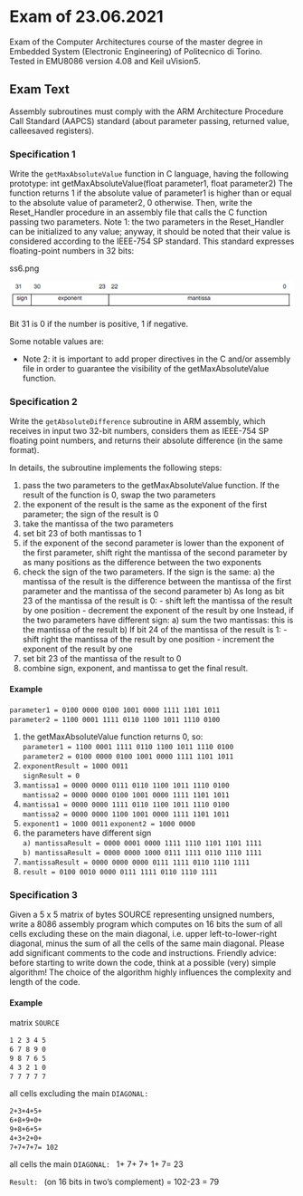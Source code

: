 # Exam of 23.06.2021
Exam of the Computer Architectures course of the master degree in Embedded System (Electronic Engineering) of Politecnico di Torino.<br/>
Tested in EMU8086 version 4.08 and Keil uVision5.<br/>

## Exam Text
Assembly subroutines must comply with the ARM Architecture Procedure Call Standard (AAPCS) standard (about parameter passing, returned value, calleesaved
registers).

### Specification 1
Write the `getMaxAbsoluteValue` function in C language, having the following prototype:
int getMaxAbsoluteValue(float parameter1, float parameter2)
The function returns 1 if the absolute value of parameter1 is higher than or equal to the absolute value of parameter2, 0 otherwise.
Then, write the Reset_Handler procedure in an assembly file that calls the C function passing two parameters.
Note 1: the two parameters in the Reset_Handler can be initialized to any value; anyway, it should be noted that their value is considered according to the IEEE-754
SP standard. This standard expresses floating-point numbers in 32 bits:

ss6.png

![](./ss6.png)

Bit 31 is 0 if the number is positive, 1 if negative.

Some notable values are:

- Note 2: it is important to add proper directives in the C and/or assembly file in order to guarantee the visibility of the getMaxAbsoluteValue function.

### Specification 2
Write the `getAbsoluteDifference` subroutine in ARM assembly, which receives in input two 32-bit numbers, considers them as IEEE-754 SP floating point numbers,
and returns their absolute difference (in the same format).

In details, the subroutine implements the following steps:

1. pass the two parameters to the getMaxAbsoluteValue function. If the result of the function is 0, swap the two parameters
2. the exponent of the result is the same as the exponent of the first parameter; the sign of the result is 0
3. take the mantissa of the two parameters
4. set bit 23 of both mantissas to 1
5. if the exponent of the second parameter is lower than the exponent of the first parameter, shift right the mantissa of the second parameter
by as many positions as the difference between the two exponents
6. check the sign of the two parameters.
If the sign is the same:
    a) the mantissa of the result is the difference between the mantissa of the first parameter and the mantissa of the second parameter
    b) As long as bit 23 of the mantissa of the result is 0:
        - shift left the mantissa of the result by one position
        - decrement the exponent of the result by one
Instead, if the two parameters have different sign:
    a) sum the two mantissas: this is the mantissa of the result
    b) If bit 24 of the mantissa of the result is 1:
        - shift right the mantissa of the result by one position
        - increment the exponent of the result by one
7. set bit 23 of the mantissa of the result to 0
8. combine sign, exponent, and mantissa to get the final result.

#### Example
`parameter1 = 0100 0000 0100 1001 0000 1111 1101 1011`<br/>
`parameter2 = 1100 0001 1111 0110 1100 1011 1110 0100`
1. the getMaxAbsoluteValue function returns 0, so:<br/>
  `parameter1 = 1100 0001 1111 0110 1100 1011 1110 0100`<br/>
  `parameter2 = 0100 0000 0100 1001 0000 1111 1101 1011`
2. `exponentResult = 1000 0011`<br/>
  `signResult = 0`<br/>
3. `mantissa1 = 0000 0000 0111 0110 1100 1011 1110 0100`<br/>
    `mantissa2 = 0000 0000 0100 1001 0000 1111 1101 1011`<br/>
4.  `mantissa1 = 0000 0000 1111 0110 1100 1011 1110 0100`<br/>
    `mantissa2 = 0000 0000 1100 1001 0000 1111 1101 1011`
5.  `exponent1 = 1000 0011`
    `exponent2 = 1000 0000`    
6. the parameters have different sign<br/>
    `a) mantissaResult = 0000 0001 0000 1111 1110 1101 1101 1111`<br/>
    `b) mantissaResult = 0000 0000 1000 0111 1111 0110 1110 1111`
7. `mantissaResult = 0000 0000 0000 0111 1111 0110 1110 1111`
8. `result = 0100 0010 0000 0111 1111 0110 1110 1111`

### Specification 3
Given a 5 x 5 matrix of bytes SOURCE representing unsigned numbers, write a 8086 assembly program which computes on 16 bits the sum of all cells excluding
these on the main diagonal, i.e. upper left-to-lower-right diagonal, minus the sum of all the cells of the same main diagonal.
Please add significant comments to the code and instructions.
Friendly advice: before starting to write down the code, think at a possible (very) simple algorithm! The choice of the algorithm highly influences the complexity and
length of the code.

#### Example
matrix  `SOURCE`
```
1 2 3 4 5
6 7 8 9 0
9 8 7 6 5
4 3 2 1 0
7 7 7 7 7
```
all cells excluding the main `DIAGONAL: `
```
2+3+4+5+
6+8+9+0+
9+8+6+5+
4+3+2+0+
7+7+7+7= 102
```
all cells the main `DIAGONAL: `
1+
7+
7+
1+
7= 23

`Result: ` (on 16 bits in two’s complement) = 102-23 = 79

